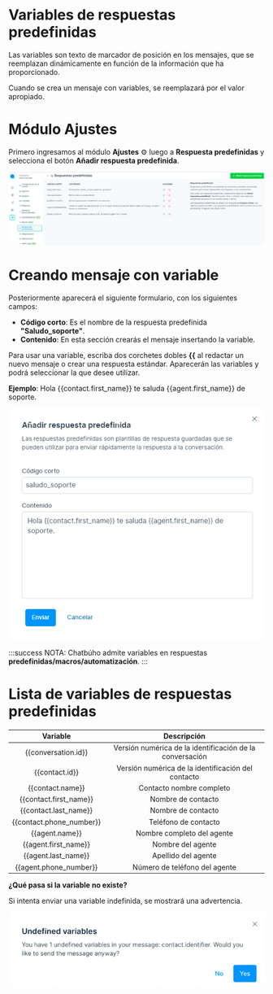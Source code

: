 # Variables de respuestas predefinidas

Las variables son texto de marcador de posición en los mensajes, que se reemplazan dinámicamente en función de la información que ha proporcionado.

Cuando se crea un mensaje con variables, se reemplazará por el valor apropiado.

# Módulo Ajustes
Primero ingresamos al módulo **Ajustes** ⚙️ luego a **Respuesta predefinidas** y selecciona el botón **Añadir respuesta predefinida**.

![Alt text](img/variables_01.png)

# Creando mensaje con variable
Posteriormente aparecerá el siguiente formulario, con los siguientes campos:
* **Código corto**: Es el nombre de la respuesta predefinida **"Saludo_soporte"**.
* **Contenido**: En esta sección crearás el mensaje insertando la variable.
  
Para usar una variable, escriba dos corchetes dobles  **{{** al redactar un nuevo mensaje o crear una respuesta estándar. Aparecerán las variables y podrá seleccionar la que desee utilizar.

  **Ejemplo**: Hola {{contact.first_name}} te saluda {{agent.first_name}} de soporte.

![Alt text](img/variables_02.png)

:::success NOTA:
Chatbúho admite variables en respuestas **predefinidas/macros/automatización**.
:::


# Lista de variables de respuestas predefinidas

|       Variable       |                        Descripción                       |
|:--------------------:|:--------------------------------------------------------:|
| {{conversation.id}}      | Versión numérica de la identificación de la conversación |
| {{contact.id}}           | Versión numérica de la identificación del contacto       |
| {{contact.name}}         | Contacto nombre completo                                 |
| {{contact.first_name}}   | Nombre de contacto                                       |
| {{contact.last_name}}    | Nombre de contacto                                       |
| {{contact.phone_number}} | Teléfono de contacto                                     |
| {{agent.name}}           | Nombre completo del agente                               |
| {{agent.first_name}}     | Nombre del agente                                        |
| {{agent.last_name}}      | Apellido del agente                                      |
| {{agent.phone_number}}   | Número de teléfono del agente                            |

**¿Qué pasa si la variable no existe?**

Si intenta enviar una variable indefinida, se mostrará una advertencia.

![Alt text](img/variables_04.png)






